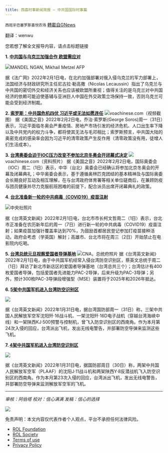 ```yaml
---
title: 西喜时事新闻简报 — 中共国国际时事篇
---
```

`西班牙巴塞罗那喜悦农场` [轉載自GNews](https://gnews.org/zh-hans/1948234/)

翻译：wenwu

您若想了解全文报导内容，请点击标题链接

**1. [中共国与乌克兰加强合作 欧盟需应对](https://www.rfi.fr/cn/%E4%B8%AD%E5%9B%BD/20220201-%E4%B8%AD%E5%9B%BD%E4%B8%8E%E4%B9%8C%E5%85%8B%E5%85%B0%E5%8A%A0%E5%BC%BA%E5%90%88%E4%BD%9C-%E6%AC%A7%E7%9B%9F%E9%9C%80%E5%BA%94%E5%AF%B9)**

![](https://assets.gnews.org/wp-content/uploads/2022/02/unknown.png)MANDEL NGAN, Mikhail Metzel AFP

据《法广网》2022年2月1日电，在北约加强部署对俄入侵乌克兰的军力部署上，法国经济与财政研究所主任尼古拉·勒高撒（Nicolas Lecaussin）指出了乌克兰与中共国的密切外交和经济关系也应该被欧盟所重视；值得关注的是乌克兰对中共国经济的依赖可能迫使基辅与亚洲巨人中国在外交政策立场保持一致，否则乌克兰可能会受到经济制裁。

**2. [索罗斯：中共国危机四伏 习近平或无法如愿连任](https://www.voachinese.com/a/Soros-on-Xi-Jinping-20220201/6421928.html)**
![](https://assets.gnews.org/wp-content/uploads/2022/02/8965AE20-1225-4B1F-91FC-A217D635961C_cx8_cy0_cw91_w1023_r1_s.png)voachinese.com（视频截图）
据《美国之音》2022年2月2日电，乔治·索罗斯(George Soros)周一（31日）表示，习近平面临冬奥会严重疫情、房地产市场引发的经济危机、人口出生率下降以及中共党内的权力斗争，都将使其无法与毛邓相比；索罗斯预言，中共国大陆的奥密克戎的感染率会因为习近平的清零政策产生反作用（清零政策没有用，徒增人们生活成本）。

**3. [台湾奥委会迫于IOC压力改变不参加北京冬奥会开闭幕式决定](https://www.voachinese.com/a/Taiwan-team-will-attend-olympic-ceremonies-in-China-20220202/6421978.html)**
![](https://assets.gnews.org/wp-content/uploads/2022/02/F76ADB31-4914-4288-B68B-026F56C548CE_cx0_cy4_cw0_w1023_r1_s.png)voachinese.com（资料照片）
据《美国之音》2022年2月2日电，国际奥委会（IOC）周二（1日）表示，中华（台北）奥委会已经确认将参加北京冬奥会的开幕及闭幕典礼；中华奥委会表示，基于遵循奥林匹克团结的基本精神及与国际奥委会长期良好互动及相互理解，在与台湾政府体育署等相关单位磋商后，在兼顾防疫与团员健康并尽力克服航班困难的前提下，配合派员出席开闭幕典礼的政策。

**4. [台北准备新一轮的中共病毒（COVID19）疫苗注射](https://www.taiwannews.com.tw/en/news/4428202)**

![](https://assets.gnews.org/wp-content/uploads/2022/02/1643703946-61f8ee8a7e693.jpg)中央社照片

据《台湾英文新闻》2022年2月1日电，台北市市长柯文哲周二（1日）表示，台北市正准备在农历新年后的周一（7日）进行新一轮的中共病毒（COVID19）疫苗注射；如果疫苗加强针覆盖率达到70%，为鼓励首都居民登记参加打疫苗接种活动，政府会考虑（学英国）解封；高雄市、台北市将在周三（2日）开始禁止在电影院内吃喝。

**5. [台湾总统元旦视察爱国者导弹基地](https://www.taiwannews.com.tw/en/news/4428181)**
![](https://assets.gnews.org/wp-content/uploads/2022/02/1643700407-61f8e0b70cf6a.jpg)CNA，总统府照片
据《台湾英文新闻》2022年2月1日电，由于中共国军机经常入侵台湾防空识别区，蔡英文总统于周二（1日）拜访了新北市新店区的爱国者导弹基地（台湾总共三个）；台湾估计有400枚爱国者导弹，包括爱国者先进能力PAC-2导弹，后来升级为PAC-3导弹；另外，预计300枚PAC-3导弹段增强型（MSE）装置将于2025年和2026年抵达。

**6. [5架中共国军机进入台湾防空识别区](https://www.taiwannews.com.tw/en/news/4427443)**

![](https://assets.gnews.org/wp-content/uploads/2022/02/unknown-1.png)

据《台湾英文新闻》2022年1月31日电，据台湾国防部周一（31日）称，三架中共国人民解放军空军沈阳歼·16战斗机、一架沈阳歼·16D电子战机（穿越台湾海峡中线）和一架陕西KJ·500预警与控制机，曾飞入防空识别区的西南角。作为本月第24次入侵的回应，台湾派出飞机，发出无线电警告，并部署防空导弹来监测这些飞机。

**7. [4架中共国军机进入台湾防空识别区](https://www.taiwannews.com.tw/en/news/4427027)**

![](https://assets.gnews.org/wp-content/uploads/2022/02/unknown-2.png)

据《台湾英文新闻》2022年1月31日电，据国防部周日（30日）称，两架中共国人民解放军空军（PLAAF）的沈阳J·11战斗机和两架陕西Y·8反潜战机飞入防空识别区的西南角。作为本月第23次入侵的回应，台湾派出飞机，发出无线电警告，并部署防空导弹来监测解放军空军的飞机。

* * *

*审核：阿伯塔*
*校对：信心满满
发稿：信心的选择*

![](https://assets.gnews.org/wp-content/uploads/2022/02/GNEWS_CH.-1-3-1.jpeg)

 

免责声明：本文内容仅代表作者个人观点，平台不承担任何法律风险。

- [ROL Foundation](https://rolfoundation.org/)
- [ROL Society](https://rolsociety.org/)
- [Terms of use](https://gnews.org/terms-of-use-3/)
- [Privacy Policy](https://gnews.org/privacy-policy/)
